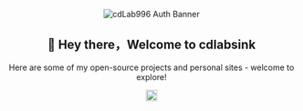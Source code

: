 <p align="center">
  <picture>
    <img src="https://cdn.jsdelivr.net/gh/cdLab996/picture-lib/cdLab996/banner.jpeg" alt="cdLab996 Auth Banner">
  </picture>
  <h2 align="center">
    👋 Hey there，Welcome to cdlabsink
  </h2>

  <p align="center">
    Here are some of my open-source projects and personal sites - welcome to explore!
  </p>
  <p align="center">
    <picture>
      <code><img height="20" src="https://komarev.com/ghpvc/?username=cdlabsink"></code>
    </picture>
  </p>
</p>
